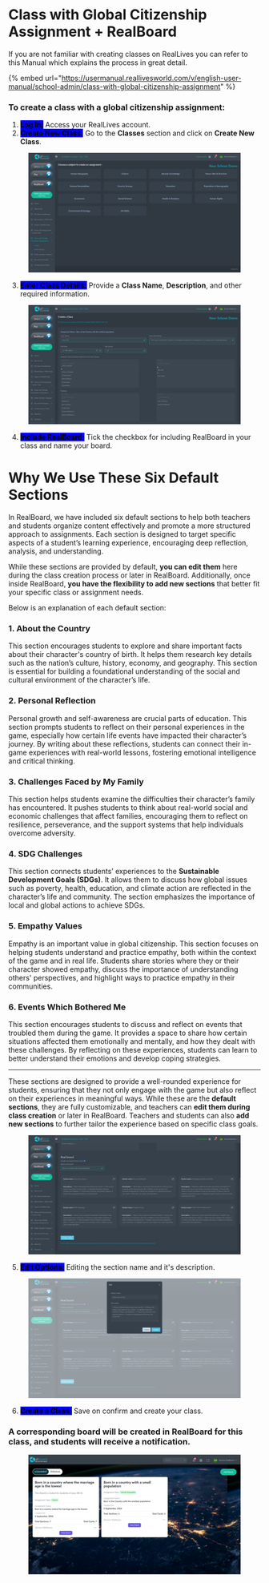 # Class with Global Citizenship Assignment + RealBoard

If you are not familiar with creating classes on RealLives you can refer to this Manual which explains the process in great detail.

{% embed url="https://usermanual.reallivesworld.com/v/english-user-manual/school-admin/class-with-global-citizenship-assignment" %}

### To create a class with a global citizenship assignment:

1. <mark style="background-color:blue;">**Log In:**</mark> Access your RealLives account.&#x20;
2. <mark style="background-color:blue;">**Create New Class:**</mark> Go to the **Classes** section and click on **Create New Class**.

<figure><img src="../.gitbook/assets/Screenshot 2024-09-03 174325.png" alt=""><figcaption></figcaption></figure>

3. <mark style="background-color:blue;">**Enter Class Details:**</mark> Provide a **Class Name**, **Description**, and other required information.&#x20;

<figure><img src="../.gitbook/assets/Screenshot 2024-09-03 173729.png" alt=""><figcaption></figcaption></figure>

4. <mark style="background-color:blue;">**Include RealBoard:**</mark> Tick the checkbox for including RealBoard in your class and name your board.
# Why We Use These Six Default Sections

In RealBoard, we have included six default sections to help both teachers and students organize content effectively and promote a more structured approach to assignments. Each section is designed to target specific aspects of a student’s learning experience, encouraging deep reflection, analysis, and understanding. 

While these sections are provided by default, **you can edit them** here during the class creation process or later in RealBoard. Additionally, once inside RealBoard, **you have the flexibility to add new sections** that better fit your specific class or assignment needs.

Below is an explanation of each default section:

### 1. **About the Country**
This section encourages students to explore and share important facts about their character's country of birth. It helps them research key details such as the nation’s culture, history, economy, and geography. This section is essential for building a foundational understanding of the social and cultural environment of the character’s life.

### 2. **Personal Reflection**
Personal growth and self-awareness are crucial parts of education. This section prompts students to reflect on their personal experiences in the game, especially how certain life events have impacted their character’s journey. By writing about these reflections, students can connect their in-game experiences with real-world lessons, fostering emotional intelligence and critical thinking.

### 3. **Challenges Faced by My Family**
This section helps students examine the difficulties their character’s family has encountered. It pushes students to think about real-world social and economic challenges that affect families, encouraging them to reflect on resilience, perseverance, and the support systems that help individuals overcome adversity. 

### 4. **SDG Challenges**
This section connects students’ experiences to the **Sustainable Development Goals (SDGs)**. It allows them to discuss how global issues such as poverty, health, education, and climate action are reflected in the character’s life and community. The section emphasizes the importance of local and global actions to achieve SDGs.

### 5. **Empathy Values**
Empathy is an important value in global citizenship. This section focuses on helping students understand and practice empathy, both within the context of the game and in real life. Students share stories where they or their character showed empathy, discuss the importance of understanding others' perspectives, and highlight ways to practice empathy in their communities.

### 6. **Events Which Bothered Me**
This section encourages students to discuss and reflect on events that troubled them during the game. It provides a space to share how certain situations affected them emotionally and mentally, and how they dealt with these challenges. By reflecting on these experiences, students can learn to better understand their emotions and develop coping strategies.

---

These sections are designed to provide a well-rounded experience for students, ensuring that they not only engage with the game but also reflect on their experiences in meaningful ways. While these are the **default sections**, they are fully customizable, and teachers can **edit them during class creation** or later in RealBoard. Teachers and students can also **add new sections** to further tailor the experience based on specific class goals.

<figure><img src="../.gitbook/assets/Screenshot 2024-09-03 174033.png" alt=""><figcaption></figcaption></figure>

5. <mark style="background-color:blue;">**Edit Options:**</mark> Editing the section name and it's description.

<figure><img src="../.gitbook/assets/Screenshot 2024-09-03 174044.png" alt=""><figcaption></figcaption></figure>

6. <mark style="background-color:blue;">**Create a Class:**</mark> Save on confirm and create your class.



### A corresponding board will be created in RealBoard for this class, and students will receive a notification.&#x20;

<figure><img src="../.gitbook/assets/Screenshot 2024-09-03 180306.png" alt=""><figcaption></figcaption></figure>
